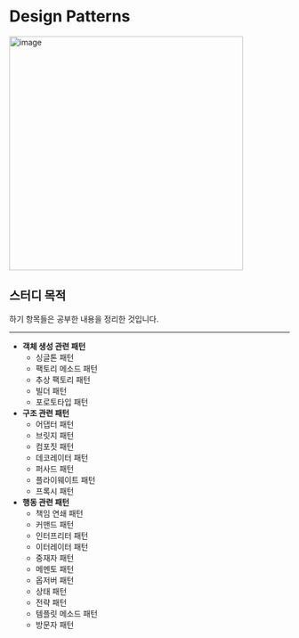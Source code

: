 # Design Patterns
<img width="420" alt="image" src="https://github.com/HJC96/DesignPatterns/assets/87226129/a9601916-877f-46be-b79d-b05c6319c201">

## 스터디 목적


하기 항목들은 공부한 내용을 정리한 것입니다.

---
- **객체 생성 관련 패턴**
    - 싱글톤 패턴
    - 팩토리 메소드 패턴
    - 추상 팩토리 패턴
    - 빌더 패턴
    - 포로토타입 패턴
- **구조 관련 패턴**
    - 어댑터 패턴
    - 브릿지 패턴
    - 컴포짓 패턴
    - 데코레이터 패턴
    - 퍼사드 패턴
    - 플라이웨이트 패턴
    - 프록시 패턴
- **행동 관련 패턴**
    - 책임 연쇄 패턴
    - 커맨드 패턴
    - 인터프리터 패턴
    - 이터레이터 패턴
    - 중재자 패턴
    - 메멘토 패턴
    - 옵저버 패턴
    - 상태 패턴
    - 전략 패턴
    - 템플릿 메소드 패턴
    - 방문자 패턴
